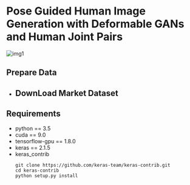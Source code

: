 # Pose Guided Human Image Generation with Deformable GANs and Human Joint Pairs

![img1](https://user-images.githubusercontent.com/58557243/71240437-783d6e80-234c-11ea-9ad6-d635b40e554a.PNG)

## Prepare Data
- DownLoad Market Dataset
  - 

## Requirements
- python == 3.5
- cuda == 9.0
- tensorflow-gpu == 1.8.0
- keras == 2.1.5
- keras_contrib
  ```
  git clone https://github.com/keras-team/keras-contrib.git
  cd keras-contrib
  python setup.py install
  ```
